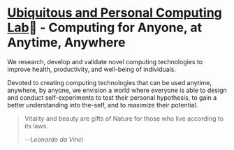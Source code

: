 # [Ubiquitous and Personal Computing Lab](https://www.ubicomp-lab.org)👋 - Computing for Anyone, at Anytime, Anywhere

We research, develop and validate novel computing technologies to improve health, productivity, and well-being of individuals.  

Devoted to creating computing technologies that can be used anytime, anywhere, by anyone, we envision a world where everyone is able to design and conduct self-experiments to test their personal hypothesis, to gain a better understanding into the-self, and to maximize their potential.

>Vitality and beauty are gifts of Nature for those who live according to its laws.
>
>--<cite>Leonardo da Vinci</cite>  

<!--

**Here are some ideas to get you started:**

🙋‍♀️ A short introduction - what is your organization all about?
🌈 Contribution guidelines - how can the community get involved?
👩‍💻 Useful resources - where can the community find your docs? Is there anything else the community should know?
🍿 Fun facts - what does your team eat for breakfast?
🧙 Remember, you can do mighty things with the power of [Markdown](https://docs.github.com/github/writing-on-github/getting-started-with-writing-and-formatting-on-github/basic-writing-and-formatting-syntax)
-->
